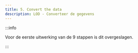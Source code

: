 ```yaml
---
title: 5. Convert the data
description: LOD - Converteer de gegevens
---
```


:::info

Voor de eerste uitwerking van de 9 stappen is dit overgeslagen.

:::